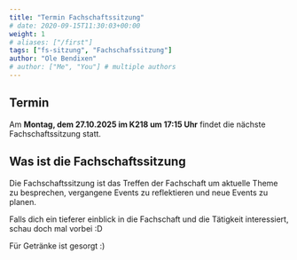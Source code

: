 ```yaml
---
title: "Termin Fachschaftssitzung"
# date: 2020-09-15T11:30:03+00:00
weight: 1
# aliases: ["/first"]
tags: ["fs-sitzung", "Fachschafssitzung"]
author: "Ole Bendixen"
# author: ["Me", "You"] # multiple authors
---
```


## Termin

Am **Montag, dem 27.10.2025 im K218 um 17:15 Uhr** findet die nächste Fachschaftssitzung statt.

## Was ist die Fachschaftssitzung

Die Fachschaftssitzung ist das Treffen der Fachschaft um aktuelle Theme zu besprechen, vergangene Events zu reflektieren und neue Events zu planen.

Falls dich ein tieferer einblick in die Fachschaft und die Tätigkeit interessiert, schau doch mal vorbei :D

Für Getränke ist gesorgt :)
